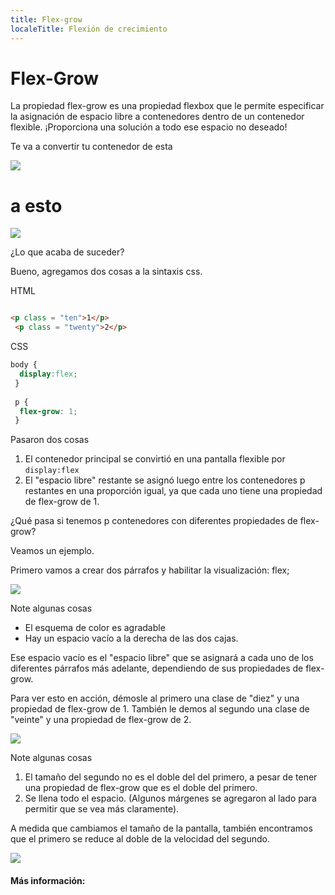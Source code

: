 ```yaml
---
title: Flex-grow
localeTitle: Flexión de crecimiento
---
```

# Flex-Grow

La propiedad flex-grow es una propiedad flexbox que le permite especificar la asignación de espacio libre a contenedores dentro de un contenedor flexible. ¡Proporciona una solución a todo ese espacio no deseado!

Te va a convertir tu contenedor de esta

![](https://i.imgur.com/lFJaBUfh.png)

# **a esto**

![](https://i.imgur.com/4X8ITZih.png)

¿Lo que acaba de suceder?

Bueno, agregamos dos cosas a la sintaxis css.

HTML

```html

<p class = "ten">1</p> 
 <p class = "twenty">2</p> 
```

CSS

```css
body { 
  display:flex; 
 } 
 
 p { 
  flex-grow: 1; 
 } 
```

Pasaron dos cosas

1.  El contenedor principal se convirtió en una pantalla flexible por `display:flex`
2.  El "espacio libre" restante se asignó luego entre los contenedores p restantes en una proporción igual, ya que cada uno tiene una propiedad de flex-grow de 1.

¿Qué pasa si tenemos p contenedores con diferentes propiedades de flex-grow?

Veamos un ejemplo.

Primero vamos a crear dos párrafos y habilitar la visualización: flex;

![](https://i.imgur.com/wPqUgsih.png)

Note algunas cosas

*   El esquema de color es agradable
*   Hay un espacio vacío a la derecha de las dos cajas.

Ese espacio vacío es el "espacio libre" que se asignará a cada uno de los diferentes párrafos más adelante, dependiendo de sus propiedades de flex-grow.

Para ver esto en acción, démosle al primero una clase de "diez" y una propiedad de flex-grow de 1. También le demos al segundo una clase de "veinte" y una propiedad de flex-grow de 2.

![](https://i.imgur.com/7n0V1G4h.png)

Note algunas cosas

1.  El tamaño del segundo no es el doble del del primero, a pesar de tener una propiedad de flex-grow que es el doble del primero.
2.  Se llena todo el espacio. (Algunos márgenes se agregaron al lado para permitir que se vea más claramente).

A medida que cambiamos el tamaño de la pantalla, también encontramos que el primero se reduce al doble de la velocidad del segundo.

![](https://i.imgur.com/pa4grM8h.png)

#### Más información: